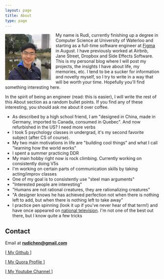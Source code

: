 ```yaml
---
layout: page
title: About
type: page
---
```

<a style="float: left; margin: 5px 15px 0px 0px;" href="/images/profile_pic.jpg"><img src="/images/profile_pic.jpg" width="150" /></a>
My name is Rudi, currently finishing up a degree in Computer Science at University of Waterloo and starting as a full-time software engineer at <a href="https://www.figma.com/">Figma</a> in August. I have previously worked at Airbnb, Jane Street, Dropbox and Side Effects Software. This is my personal blog where I will post my projects, the insights I have about life, my memories, etc. I tend to be a sucker for information and novelty myself, so I try to write in a way that will be worth your time. Hopefully you'll find something interesting here.

In the spirit of being an engineer (read: this is easier), I will write the rest of this About section as a random bullet points. If you find any of these interesting, you should ask me about it over coffee.

- As described by a high school friend, I am "designed in China, made in Germany, imported to Canada, consumed in Quebec". And now refurbished in the US? I need more verbs
- I took 5 psychology classes in undergrad, it's my second favorite subject (after CS of course).
- My two main motivations in life are "building cool things" and what I call "learning how the world works"
- I spent a summer practicing DDR
- My main hobby right now is rock climbing. Currently working on consistently doing V5s
- I'm working on certain parts of communication skills by taking acting/improv classes
- One of my goal is to consistently use "steel man arguments"
- "Interested people are interesting"
- "Humans are not rational creatures, they are rationalizing creatures"
- "A designer knows he has achieved perfection not when there is nothing left to add, but when there is nothing left to take away"
- I practice pen spinning (look it up if you've never hear of that term!) and have once appeared on [national television](http://www.youtube.com/watch?v=K5SxsDS0fHk). I'm not one of the best out there, but I know quite a few tricks

Contact
-------

Email at **rudichen@gmail.com**

<a href="https://github.com/rudi-c" target="_blank">[ My Github ]</a>

<a href="http://www.quora.com/Rudi-Chen" target="_blank">[ My Quora Profile ]</a>

<a href="https://www.youtube.com/user/Advecticity" target="_blank">[ My Youtube Channel ]</a>
